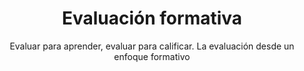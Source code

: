 ---
title: Evaluación formativa
subtitle: Evaluar para aprender, evaluar para calificar. La evaluación desde un enfoque formativo
summary: "Evaluar para aprender, evaluar para calificar. La evaluación desde un enfoque formativo."
tags:
- evaluación
categories:
weight: 20

image:
  preview_only: true

_build:  
  render: never

# Optional external URL for project (replaces project detail page).
external_link: "https://fisiquimicamente.com/recursos-fisica-quimica/formacion-profesorado/master/aprendizaje/evaluacion-formativa"
---